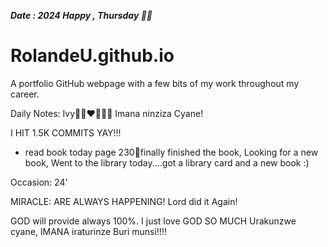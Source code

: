 ***Date : 2024 Happy , Thursday 🫶🏾***
# RolandeU.github.io
 
A portfolio GitHub webpage with a few bits of my work throughout my career.

Daily Notes:
Ivy🙌🏽❤️💚🙏🏾 Imana ninziza Cyane!

I HIT 1.5K COMMITS YAY!!!
- read book today page 230💚finally finished the book, Looking for a new book, 
Went to the library today....got a library card and a new book :)

Occasion: 24'

MIRACLE: ARE ALWAYS HAPPENING!
Lord did it Again! 

GOD will provide always 100%. I just love GOD SO MUCH
Urakunzwe cyane, IMANA iraturinze Buri munsi!!!!






